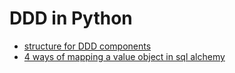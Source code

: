 # DDD in Python

- [structure for DDD components](https://lukeonpython.blog/2020/04/my-structure-for-ddd-component/)
- [4 ways of mapping a value object in sql alchemy](https://lukeonpython.blog/2020/11/4-ways-of-mapping-value-object-in-sqlalchemy/)
